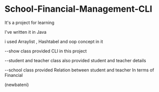 # School-Financial-Management-CLI
It's a  project for learning 

I've written it in Java

i used Arraylist , Hashtabel and oop concept in it 

--show class provided CLI in this project 

--student and teacher class also provided student and teacher details 

--school class provided Relation between student and teacher  In terms of Financial

(newbateni)
